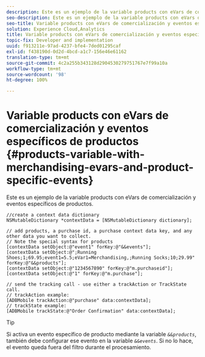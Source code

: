 ```yaml
---
description: Este es un ejemplo de la variable products con eVars de comercialización y eventos específicos de productos.
seo-description: Este es un ejemplo de la variable products con eVars de comercialización y eventos específicos de productos.
seo-title: Variable products con eVars de comercialización y eventos específicos de productos
solution: Experience Cloud,Analytics
title: Variable products con eVars de comercialización y eventos específicos de productos
topic-fix: Developer and implementation
uuid: f913211e-97ad-4237-bfe4-7ded01295caf
exl-id: f438190d-0d2d-4bcd-a1c7-156e46e61162
translation-type: tm+mt
source-git-commit: 4c2a255b343128d2904530279751767e7f99a10a
workflow-type: tm+mt
source-wordcount: '98'
ht-degree: 100%

---
```


# Variable products con eVars de comercialización y eventos específicos de productos {#products-variable-with-merchandising-evars-and-product-specific-events}

Este es un ejemplo de la variable products con eVars de comercialización y eventos específicos de productos.

```
//create a context data dictionary 
NSMutableDictionary *contextData = [NSMutableDictionary dictionary]; 
  
// add products, a purchase id, a purchase context data key, and any other data you want to collect. 
// Note the special syntax for products 
[contextData setObject:@"event1" forKey:@"&&events"]; 
[contextData setObject:@";Running Shoes;1;69.95;event1=5.5;eVar1=Merchandising,;Running Socks;10;29.99" forKey:@"&&products"]; 
[contextData setObject:@"1234567890" forKey:@"m.purchaseid"]; 
[contextData setObject:@"1" forKey:@"m.purchase"]; 
  
// send the tracking call - use either a trackAction or TrackState call. 
// trackAction example: 
[ADBMobile trackAction:@"purchase" data:contextData]; 
// trackState example: 
[ADBMobile trackState:@"Order Confirmation" data:contextData];
```

>[!TIP]
>
>Si activa un evento específico de producto mediante la variable *`&&products`*, también debe configurar ese evento en la variable *`&&events`*. Si no lo hace, el evento queda fuera del filtro durante el procesamiento.
